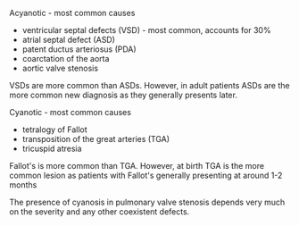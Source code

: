 Acyanotic \- most common causes  
* ventricular septal defects (VSD) \- most common, accounts for 30%
* atrial septal defect (ASD)
* patent ductus arteriosus (PDA)
* coarctation of the aorta
* aortic valve stenosis

  
VSDs are more common than ASDs. However, in adult patients ASDs are the more common new diagnosis as they generally presents later.  
  
Cyanotic \- most common causes  
* tetralogy of Fallot
* transposition of the great arteries (TGA)
* tricuspid atresia

  
Fallot's is more common than TGA. However, at birth TGA is the more common lesion as patients with Fallot's generally presenting at around 1\-2 months  
  
The presence of cyanosis in pulmonary valve stenosis depends very much on the severity and any other coexistent defects.